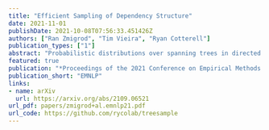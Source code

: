 ```yaml
---
title: "Efficient Sampling of Dependency Structure"
date: 2021-11-01
publishDate: 2021-10-08T07:56:33.451426Z
authors: ["Ran Zmigrod", "Tim Vieira", "Ryan Cotterell"]
publication_types: ["1"]
abstract: "Probabilistic distributions over spanning trees in directed graphs are a fundamental model of dependency structure in natural language processing, syntactic dependency trees. In NLP, dependency trees often have an additional root constraint: only one edge may emanate from the root. However, no sampling algorithm has been presented in the literature to account for this additional constraint. In this paper, we adapt two spanning tree sampling algorithms to faithfully sample dependency trees from a graph subject to the root constraint. Wilson (1996)'s sampling algorithm has a running time of O(H) where H is the mean hitting time of the graph. Colbourn (1996)'s sampling algorithm has a running time of O(N^3), which is often greater than the mean hitting time of a directed graph. Additionally, we build upon Colbourn's algorithm and present a novel extension that can sample K trees without replacement in O(K N^3 + K^2 N) time. To the best of our knowledge, no algorithm has been given for sampling spanning trees without replacement from a directed graph."
featured: true
publication: "*Proceedings of the 2021 Conference on Empirical Methods in Natural Language Processing*"
publication_short: "EMNLP"
links:
- name: arXiv
  url: https://arxiv.org/abs/2109.06521
url_pdf: papers/zmigrod+al.emnlp21.pdf
url_code: https://github.com/rycolab/treesample
---
```



